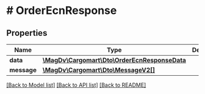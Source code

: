 # # OrderEcnResponse

## Properties

Name | Type | Description | Notes
------------ | ------------- | ------------- | -------------
**data** | [**\MagDv\Cargomart\Dto\OrderEcnResponseData**](.md) |  |
**message** | [**\MagDv\Cargomart\Dto\MessageV2[]**](MessageV2.md) |  | [optional]

[[Back to Model list]](../../README.md#models) [[Back to API list]](../../README.md#endpoints) [[Back to README]](../../README.md)
